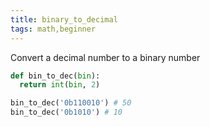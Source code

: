 ```yaml
---
title: binary_to_decimal
tags: math,beginner
---
```


Convert a decimal number to a binary number

```py
def bin_to_dec(bin):
  return int(bin, 2) 
```

```py
bin_to_dec('0b110010') # 50
bin_to_dec('0b1010') # 10
```

